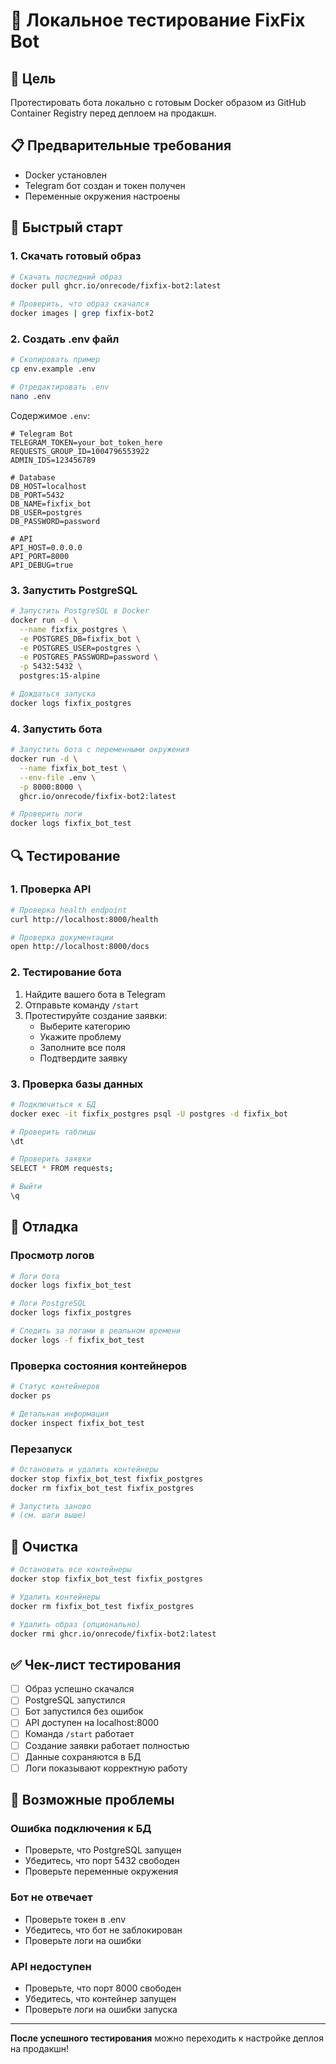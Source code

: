 # 🧪 Локальное тестирование FixFix Bot

## 🎯 Цель
Протестировать бота локально с готовым Docker образом из GitHub Container Registry перед деплоем на продакшн.

## 📋 Предварительные требования

- Docker установлен
- Telegram бот создан и токен получен
- Переменные окружения настроены

## 🚀 Быстрый старт

### 1. Скачать готовый образ

```bash
# Скачать последний образ
docker pull ghcr.io/onrecode/fixfix-bot2:latest

# Проверить, что образ скачался
docker images | grep fixfix-bot2
```

### 2. Создать .env файл

```bash
# Скопировать пример
cp env.example .env

# Отредактировать .env
nano .env
```

Содержимое `.env`:
```env
# Telegram Bot
TELEGRAM_TOKEN=your_bot_token_here
REQUESTS_GROUP_ID=1004796553922
ADMIN_IDS=123456789

# Database
DB_HOST=localhost
DB_PORT=5432
DB_NAME=fixfix_bot
DB_USER=postgres
DB_PASSWORD=password

# API
API_HOST=0.0.0.0
API_PORT=8000
API_DEBUG=true
```

### 3. Запустить PostgreSQL

```bash
# Запустить PostgreSQL в Docker
docker run -d \
  --name fixfix_postgres \
  -e POSTGRES_DB=fixfix_bot \
  -e POSTGRES_USER=postgres \
  -e POSTGRES_PASSWORD=password \
  -p 5432:5432 \
  postgres:15-alpine

# Дождаться запуска
docker logs fixfix_postgres
```

### 4. Запустить бота

```bash
# Запустить бота с переменными окружения
docker run -d \
  --name fixfix_bot_test \
  --env-file .env \
  -p 8000:8000 \
  ghcr.io/onrecode/fixfix-bot2:latest

# Проверить логи
docker logs fixfix_bot_test
```

## 🔍 Тестирование

### 1. Проверка API

```bash
# Проверка health endpoint
curl http://localhost:8000/health

# Проверка документации
open http://localhost:8000/docs
```

### 2. Тестирование бота

1. Найдите вашего бота в Telegram
2. Отправьте команду `/start`
3. Протестируйте создание заявки:
   - Выберите категорию
   - Укажите проблему
   - Заполните все поля
   - Подтвердите заявку

### 3. Проверка базы данных

```bash
# Подключиться к БД
docker exec -it fixfix_postgres psql -U postgres -d fixfix_bot

# Проверить таблицы
\dt

# Проверить заявки
SELECT * FROM requests;

# Выйти
\q
```

## 🐛 Отладка

### Просмотр логов

```bash
# Логи бота
docker logs fixfix_bot_test

# Логи PostgreSQL
docker logs fixfix_postgres

# Следить за логами в реальном времени
docker logs -f fixfix_bot_test
```

### Проверка состояния контейнеров

```bash
# Статус контейнеров
docker ps

# Детальная информация
docker inspect fixfix_bot_test
```

### Перезапуск

```bash
# Остановить и удалить контейнеры
docker stop fixfix_bot_test fixfix_postgres
docker rm fixfix_bot_test fixfix_postgres

# Запустить заново
# (см. шаги выше)
```

## 🧹 Очистка

```bash
# Остановить все контейнеры
docker stop fixfix_bot_test fixfix_postgres

# Удалить контейнеры
docker rm fixfix_bot_test fixfix_postgres

# Удалить образ (опционально)
docker rmi ghcr.io/onrecode/fixfix-bot2:latest
```

## ✅ Чек-лист тестирования

- [ ] Образ успешно скачался
- [ ] PostgreSQL запустился
- [ ] Бот запустился без ошибок
- [ ] API доступен на localhost:8000
- [ ] Команда `/start` работает
- [ ] Создание заявки работает полностью
- [ ] Данные сохраняются в БД
- [ ] Логи показывают корректную работу

## 🚨 Возможные проблемы

### Ошибка подключения к БД
- Проверьте, что PostgreSQL запущен
- Убедитесь, что порт 5432 свободен
- Проверьте переменные окружения

### Бот не отвечает
- Проверьте токен в .env
- Убедитесь, что бот не заблокирован
- Проверьте логи на ошибки

### API недоступен
- Проверьте, что порт 8000 свободен
- Убедитесь, что контейнер запущен
- Проверьте логи на ошибки запуска

---

**После успешного тестирования** можно переходить к настройке деплоя на продакшн!
